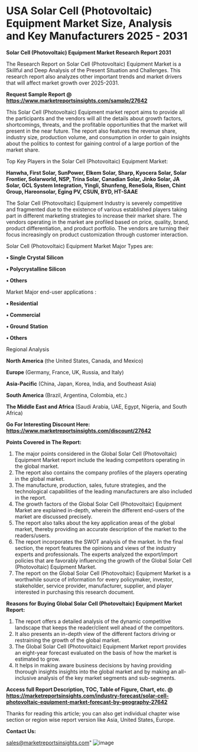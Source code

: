 # USA Solar Cell (Photovoltaic) Equipment Market Size, Analysis and Key Manufacturers 2025 - 2031

<strong>Solar Cell (Photovoltaic) Equipment Market Research Report 2031</strong>

The Research Report on Solar Cell (Photovoltaic) Equipment Market is a Skillful and Deep Analysis of the Present Situation and Challenges. This research report also analyzes other important trends and market drivers that will affect market growth over 2025-2031.

<strong>Request Sample Report @ <a href=https://www.marketreportsinsights.com/sample/27642>https://www.marketreportsinsights.com/sample/27642</a></strong>

This Solar Cell (Photovoltaic) Equipment market report aims to provide all the participants and the vendors will all the details about growth factors, shortcomings, threats, and the profitable opportunities that the market will present in the near future. The report also features the revenue share, industry size, production volume, and consumption in order to gain insights about the politics to contest for gaining control of a large portion of the market share.

Top Key Players in the Solar Cell (Photovoltaic) Equipment Market:

<strong>Hanwha, First Solar, SunPower, Elkem Solar, Sharp, Kyocera Solar, Solar Frontier, Solarworld, NSP, Trina Solar, Canadian Solar, Jinko Solar, JA Solar, GCL System Integration, Yingli, Shunfeng, ReneSola, Risen, Chint Group, Hareonsolar, Eging PV, CSUN, BYD, HT-SAAE</strong>

The Solar Cell (Photovoltaic) Equipment Industry is severely competitive and fragmented due to the existence of various established players taking part in different marketing strategies to increase their market share. The vendors operating in the market are profiled based on price, quality, brand, product differentiation, and product portfolio. The vendors are turning their focus increasingly on product customization through customer interaction.

Solar Cell (Photovoltaic) Equipment Market Major Types are:

<strong>• Single Crystal Silicon

• Polycrystalline Silicon

• Others</strong>

Market Major end-user applications :

<strong>• Residential

• Commercial

• Ground Station

• Others</strong>

Regional Analysis

</u><strong><b>North America</b></strong> (the United States, Canada, and Mexico)

<strong><b>Europe </b></strong>(Germany, France, UK, Russia, and Italy)

<strong><b>Asia-Pacific</b></strong> (China, Japan, Korea, India, and Southeast Asia)

<strong><b>South America</b></strong> (Brazil, Argentina, Colombia, etc.)

<strong><b>The Middle East and Africa</b></strong> (Saudi Arabia, UAE, Egypt, Nigeria, and South Africa)

<strong>Go For Interesting Discount Here: <a href=https://www.marketreportsinsights.com/discount/27642>https://www.marketreportsinsights.com/discount/27642</a></strong>

<strong>Points Covered in The Report:</strong>
<ol>
  <li>The major points considered in the Global Solar Cell (Photovoltaic) Equipment Market report include the leading competitors operating in the global market.</li>
  <li>The report also contains the company profiles of the players operating in the global market.</li>
  <li>The manufacture, production, sales, future strategies, and the technological capabilities of the leading manufacturers are also included in the report.</li>
  <li>The growth factors of the Global Solar Cell (Photovoltaic) Equipment Market are explained in-depth, wherein the different end-users of the market are discussed precisely.</li>
  <li>The report also talks about the key application areas of the global market, thereby providing an accurate description of the market to the readers/users.</li>
  <li>The report incorporates the SWOT analysis of the market. In the final section, the report features the opinions and views of the industry experts and professionals. The experts analyzed the export/import policies that are favorably influencing the growth of the Global Solar Cell (Photovoltaic) Equipment Market.</li>
  <li>The report on the Global Solar Cell (Photovoltaic) Equipment Market is a worthwhile source of information for every policymaker, investor, stakeholder, service provider, manufacturer, supplier, and player interested in purchasing this research document.</li>
</ol>
<strong>Reasons for Buying Global Solar Cell (Photovoltaic) Equipment Market Report:</strong>

<ol>
  <li>The report offers a detailed analysis of the dynamic competitive landscape that keeps the reader/client well ahead of the competitors.</li>
  <li>It also presents an in-depth view of the different factors driving or restraining the growth of the global market.</li>
  <li>The Global Solar Cell (Photovoltaic) Equipment Market report provides an eight-year forecast evaluated on the basis of how the market is estimated to grow.</li>
  <li>It helps in making aware business decisions by having providing thorough insights insights into the global market and by making an all-inclusive analysis of the key market segments and sub-segments.</li>
</ol>
<strong>Access full Report Description, TOC, Table of Figure, Chart, etc. @ <a href=https://marketreportsinsights.com/industry-forecast/solar-cell-photovoltaic-equipment-market-forecast-by-geography-27642>https://marketreportsinsights.com/industry-forecast/solar-cell-photovoltaic-equipment-market-forecast-by-geography-27642</a></strong>


Thanks for reading this article; you can also get individual chapter wise section or region wise report version like Asia, United States, Europe.

<strong>Contact Us:</strong>

sales@marketreportsinsights.com"
![image](https://github.com/user-attachments/assets/33d8c204-6c51-4866-9f2b-2b54cc020f38)
